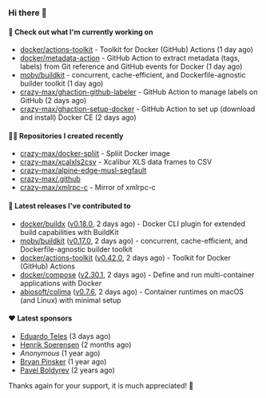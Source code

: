 ### Hi there 👋

#### 👷 Check out what I'm currently working on

- [docker/actions-toolkit](https://github.com/docker/actions-toolkit) - Toolkit for Docker (GitHub) Actions (1 day ago)
- [docker/metadata-action](https://github.com/docker/metadata-action) - GitHub Action to extract metadata (tags, labels) from Git reference and GitHub events for Docker (1 day ago)
- [moby/buildkit](https://github.com/moby/buildkit) - concurrent, cache-efficient, and Dockerfile-agnostic builder toolkit (1 day ago)
- [crazy-max/ghaction-github-labeler](https://github.com/crazy-max/ghaction-github-labeler) - GitHub Action to manage labels on GitHub (2 days ago)
- [crazy-max/ghaction-setup-docker](https://github.com/crazy-max/ghaction-setup-docker) - GitHub Action to set up (download and install) Docker CE (2 days ago)

#### 👨‍💻 Repositories I created recently

- [crazy-max/docker-spliit](https://github.com/crazy-max/docker-spliit) - Spliit Docker image
- [crazy-max/xcalxls2csv](https://github.com/crazy-max/xcalxls2csv) - Xcalibur XLS data frames to CSV
- [crazy-max/alpine-edge-musl-segfault](https://github.com/crazy-max/alpine-edge-musl-segfault)
- [crazy-max/.github](https://github.com/crazy-max/.github)
- [crazy-max/xmlrpc-c](https://github.com/crazy-max/xmlrpc-c) - Mirror of xmlrpc-c

#### 🚀 Latest releases I've contributed to

- [docker/buildx](https://github.com/docker/buildx) ([v0.18.0](https://github.com/docker/buildx/releases/tag/v0.18.0), 2 days ago) - Docker CLI plugin for extended build capabilities with BuildKit
- [moby/buildkit](https://github.com/moby/buildkit) ([v0.17.0](https://github.com/moby/buildkit/releases/tag/v0.17.0), 2 days ago) - concurrent, cache-efficient, and Dockerfile-agnostic builder toolkit
- [docker/actions-toolkit](https://github.com/docker/actions-toolkit) ([v0.42.0](https://github.com/docker/actions-toolkit/releases/tag/v0.42.0), 2 days ago) - Toolkit for Docker (GitHub) Actions
- [docker/compose](https://github.com/docker/compose) ([v2.30.1](https://github.com/docker/compose/releases/tag/v2.30.1), 2 days ago) - Define and run multi-container applications with Docker
- [abiosoft/colima](https://github.com/abiosoft/colima) ([v0.7.6](https://github.com/abiosoft/colima/releases/tag/v0.7.6), 2 days ago) - Container runtimes on macOS (and Linux) with minimal setup

#### ❤️ Latest sponsors
- [Eduardo Teles](https://github.com/eduardoteles17) (3 days ago)
- [Henrik Soerensen](https://github.com/hsoerensen) (2 months ago)
- _Anonymous_ (1 year ago)
- [Bryan Pinsker](https://github.com/BryanPinsker) (1 year ago)
- [Pavel Boldyrev](https://github.com/bpg) (2 years ago)

Thanks again for your support, it is much appreciated! 🙏
